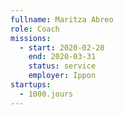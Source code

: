 ```yaml
---
fullname: Maritza Abreo
role: Coach
missions:
  - start: 2020-02-20
    end: 2020-03-31
    status: service
    employer: Ippon
startups:
  - 1000.jours
---
```

